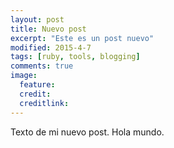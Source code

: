 ```yaml
---
layout: post
title: Nuevo post
excerpt: "Este es un post nuevo"
modified: 2015-4-7
tags: [ruby, tools, blogging]
comments: true
image:
  feature:
  credit:
  creditlink:
---
```


Texto de mi nuevo post. Hola mundo.
